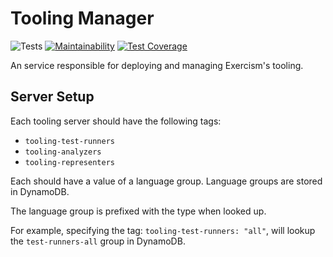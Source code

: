 # Tooling Manager

![Tests](https://github.com/exercism/tooling-manager/workflows/Tests/badge.svg)
[![Maintainability](https://api.codeclimate.com/v1/badges/6000a7e8b72f65176c00/maintainability)](https://codeclimate.com/github/exercism/tooling-manager/maintainability)
[![Test Coverage](https://api.codeclimate.com/v1/badges/6000a7e8b72f65176c00/test_coverage)](https://codeclimate.com/github/exercism/tooling-manager/test_coverage)

An service responsible for deploying and managing Exercism's tooling.

## Server Setup

Each tooling server should have the following tags:

- `tooling-test-runners`
- `tooling-analyzers`
- `tooling-representers`

Each should have a value of a language group.
Language groups are stored in DynamoDB.

The language group is prefixed with the type when looked up.

For example, specifying the tag: `tooling-test-runners: "all"`, will lookup the `test-runners-all` group in DynamoDB.

